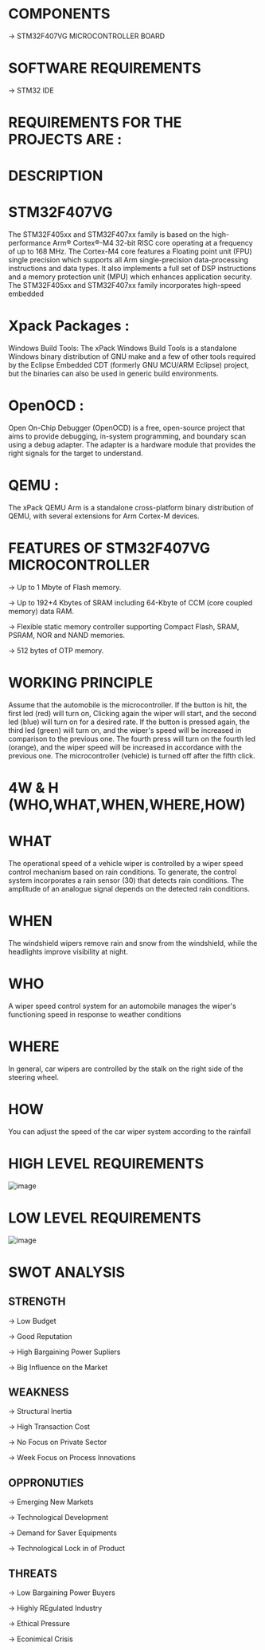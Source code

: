 # COMPONENTS
-> STM32F407VG MICROCONTROLLER BOARD


# SOFTWARE REQUIREMENTS
-> STM32 IDE

# REQUIREMENTS FOR THE PROJECTS ARE :
# DESCRIPTION
# STM32F407VG
The STM32F405xx and STM32F407xx family is based on the high-performance Arm® Cortex®-M4 32-bit RISC core operating at a frequency of up to 168 MHz. The Cortex-M4 core features a Floating point unit (FPU) single precision which supports all Arm single-precision data-processing instructions and data types. It also implements a full set of DSP instructions and a memory protection unit (MPU) which enhances application security. The STM32F405xx and STM32F407xx family incorporates high-speed embedded
# Xpack Packages :
Windows Build Tools: The xPack Windows Build Tools is a standalone Windows binary distribution of GNU make and a few of other tools required by the Eclipse Embedded CDT (formerly GNU MCU/ARM Eclipse) project, but the binaries can also be used in generic build environments.
# OpenOCD :
Open On-Chip Debugger (OpenOCD) is a free, open-source project that aims to provide debugging, in-system programming, and boundary scan using a debug adapter. The adapter is a hardware module that provides the right signals for the target to understand.
# QEMU :
The xPack QEMU Arm is a standalone cross-platform binary distribution of QEMU, with several extensions for Arm Cortex-M devices.

# FEATURES OF STM32F407VG MICROCONTROLLER
-> Up to 1 Mbyte of Flash memory.

-> Up to 192+4 Kbytes of SRAM including 64-Kbyte of CCM (core coupled memory) data RAM.

-> Flexible static memory controller supporting Compact Flash, SRAM, PSRAM, NOR and NAND memories.

-> 512 bytes of OTP memory.

# WORKING PRINCIPLE
Assume that the automobile is the microcontroller. If the button is hit, the first led (red) will turn on, Clicking again the wiper will start, and the second led (blue) will turn on for a desired rate. If the button is pressed again, the third led (green) will turn on, and the wiper's speed will be increased in comparison to the previous one. The fourth press will turn on the fourth led (orange), and the wiper speed will be increased in accordance with the previous one. The microcontroller (vehicle) is turned off after the fifth click.

# 4W & H (WHO,WHAT,WHEN,WHERE,HOW)

# WHAT
The operational speed of a vehicle wiper is controlled by a wiper speed control mechanism based on rain conditions. To generate, the control system incorporates a rain sensor (30) that detects rain conditions. The amplitude of an analogue signal depends on the detected rain conditions. 

# WHEN
The windshield wipers remove rain and snow from the windshield, while the headlights improve visibility at night.

# WHO
A wiper speed control system for an automobile manages the wiper's functioning speed in response to weather conditions

# WHERE
In general, car wipers are controlled by the stalk on the right side of the steering wheel.

# HOW
You can adjust the speed of the car wiper system according to the rainfall

# HIGH LEVEL REQUIREMENTS
![image](https://user-images.githubusercontent.com/80596756/168078402-da8d0884-3a8d-40dd-97bb-3897d5284875.png)

# LOW LEVEL REQUIREMENTS
![image](https://user-images.githubusercontent.com/80596756/168078554-2324aee6-1714-47cf-8bb9-c28e7318267e.png)

# SWOT ANALYSIS

## STRENGTH
-> Low Budget

-> Good Reputation

-> High Bargaining Power Supliers

-> Big Influence on the Market

## WEAKNESS
-> Structural Inertia

-> High Transaction Cost

-> No Focus on Private Sector

-> Week Focus on Process Innovations

## OPPRONUTIES
-> Emerging New Markets

-> Technological Development

-> Demand for Saver Equipments

-> Technological Lock in of Product

## THREATS
-> Low Bargaining Power Buyers

-> Highly REgulated Industry

-> Ethical Pressure

-> Econimical Crisis

